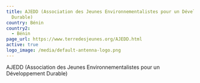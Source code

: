 ```yaml
---
title: AJEDD (Association des Jeunes Environnementalistes pour un Développement
  Durable)
country: Bénin
country2:
  - Bénin
page_url: https://www.terredesjeunes.org/AJEDD.html
active: true
logo_image: /media/default-antenna-logo.png
---
```

AJEDD (Association des Jeunes Environnementalistes pour un Développement Durable)